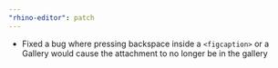```yaml
---
"rhino-editor": patch
---
```


- Fixed a bug where pressing backspace inside a `<figcaption>` or a Gallery would cause the attachment to no longer be in the gallery
